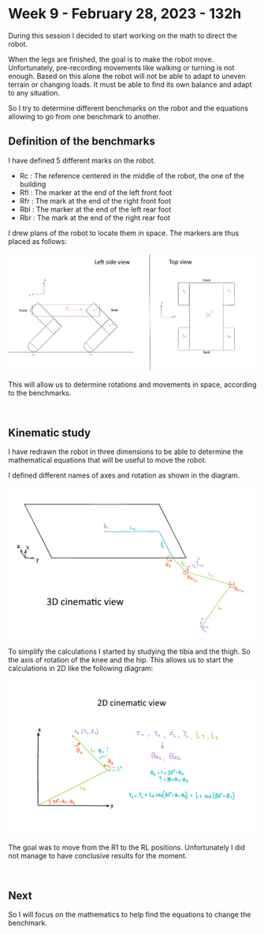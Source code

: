 # Week 9 - February 28, 2023 - 132h

During this session I decided to start working on the math to direct the robot.

When the legs are finished, the goal is to make the robot move. Unfortunately, pre-recording movements like walking or turning is not enough. Based on this alone the robot will not be able to adapt to uneven terrain or changing loads. It must be able to find its own balance and adapt to any situation.

So I try to determine different benchmarks on the robot and the equations allowing to go from one benchmark to another.

## Definition of the benchmarks

I have defined 5 different marks on the robot.

- Rc : The reference centered in the middle of the robot, the one of the building
- Rfl : The marker at the end of the left front foot
- Rfr : The mark at the end of the right front foot
- Rbl : The marker at the end of the left rear foot
- Rbr : The mark at the end of the right rear foot

I drew plans of the robot to locate them in space. The markers are thus placed as follows:

![robot markers](assets/session_14/repere_vue.png)

This will allow us to determine rotations and movements in space, according to the benchmarks.

<br>

## Kinematic study

I have redrawn the robot in three dimensions to be able to determine the mathematical equations that will be useful to move the robot.

I defined different names of axes and rotation as shown in the diagram.

![3D view](assets/session_14/3D_view.png)

To simplify the calculations I started by studying the tibia and the thigh. So the axis of rotation of the knee and the hip. This allows us to start the calculations in 2D like the following diagram:

![2D view](assets/session_14/2D_view.png)

The goal was to move from the R1 to the RL positions. Unfortunately I did not manage to have conclusive results for the moment.

<br>

## Next

So I will focus on the mathematics to help find the equations to change the benchmark.